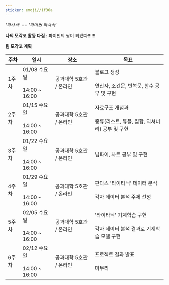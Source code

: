 ```yaml
---
sticker: emoji//1f36a
---
```

*'파사삭' ==  '파이썬 파사삭'*

**나의 모각코 활동 다짐** : 파이썬의 짱이 되겠다!!!!!!

**팀 모각코 계획**

| **주차** | **일시**                         | **장소**         | **목표**                                         |
| ------ | ------------------------------ | -------------- | ---------------------------------------------- |
| 1주차    | 01/08 수요일<br><br>14:00 ~ 16:00 | 공과대학 5호관 / 온라인 | 블로그 생성<br><br>연산자, 조건문, 반복문, 함수 공부 및 구현        |
| 2주차    | 01/15 수요일<br><br>14:00 ~ 16:00 | 공과대학 5호관 / 온라인 | 자료구조 개념과<br><br>종류(리스트, 튜플, 집합, 딕셔너리) 공부 및 구현  |
| 3주차    | 01/22 수요일<br><br>14:00 ~ 16:00 | 공과대학 5호관 / 온라인 | 넘파이, 차트 공부 및 구현                                |
| 4주차    | 01/29 수요일<br><br>14:00 ~ 16:00 | 공과대학 5호관 / 온라인 | 판다스 '타이타닉' 데이터 분석<br><br>각자 데이터 분석 주제 선정       |
| 5주차    | 02/05 수요일<br><br>14:00 ~ 16:00 | 공과대학 5호관 / 온라인 | '타이타닉' 기계학습 구현<br><br>각자 데이터 분석 결과로 기계학습 모델 구현 |
| 6주차    | 02/12 수요일<br><br>14:00 ~ 16:00 | 공과대학 5호관 / 온라인 | 프로젝트 결과 발표<br><br>마무리                          |
